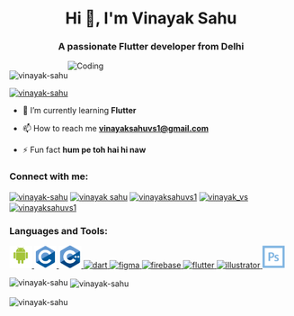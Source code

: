 <h1 align="center">Hi 👋, I'm Vinayak Sahu</h1>
<h3 align="center">A passionate Flutter developer from Delhi</h3>
<img align="right" alt="Coding" width ="400" src="https://cdn.sanity.io/images/ordgikwe/production/a830c5182852e35bcd0dc07b90122f07ecd15f48-700x525.gif?w=700&h=525&auto=format">

<p align="left"> <img src="https://komarev.com/ghpvc/?username=vinayak-sahu&label=Profile%20views&color=0e75b6&style=flat" alt="vinayak-sahu" /> </p>

<p align="left"> <a href="https://github.com/ryo-ma/github-profile-trophy"><img src="https://github-profile-trophy.vercel.app/?username=vinayak-sahu" alt="vinayak-sahu" /></a> </p>

- 🌱 I’m currently learning **Flutter**

- 📫 How to reach me **vinayaksahuvs1@gmail.com**

- ⚡ Fun fact **hum pe toh hai hi naw**

<h3 align="left">Connect with me:</h3>
<p align="left">
<a href="https://linkedin.com/in/vinayak-sahu" target="blank"><img align="center" src="https://raw.githubusercontent.com/rahuldkjain/github-profile-readme-generator/master/src/images/icons/Social/linked-in-alt.svg" alt="vinayak-sahu" height="30" width="40" /></a>
<a href="https://fb.com/vinayak sahu" target="blank"><img align="center" src="https://raw.githubusercontent.com/rahuldkjain/github-profile-readme-generator/master/src/images/icons/Social/facebook.svg" alt="vinayak sahu" height="30" width="40" /></a>
<a href="https://instagram.com/vinayaksahuvs1" target="blank"><img align="center" src="https://raw.githubusercontent.com/rahuldkjain/github-profile-readme-generator/master/src/images/icons/Social/instagram.svg" alt="vinayaksahuvs1" height="30" width="40" /></a>
<a href="https://www.codechef.com/users/vinayak_vs" target="blank"><img align="center" src="https://cdn.jsdelivr.net/npm/simple-icons@3.1.0/icons/codechef.svg" alt="vinayak_vs" height="30" width="40" /></a>
<a href="https://www.leetcode.com/vinayaksahuvs1" target="blank"><img align="center" src="https://raw.githubusercontent.com/rahuldkjain/github-profile-readme-generator/master/src/images/icons/Social/leet-code.svg" alt="vinayaksahuvs1" height="30" width="40" /></a>
</p>

<h3 align="left">Languages and Tools:</h3>
<p align="left"> <a href="https://developer.android.com" target="_blank" rel="noreferrer"> <img src="https://raw.githubusercontent.com/devicons/devicon/master/icons/android/android-original-wordmark.svg" alt="android" width="40" height="40"/> </a> <a href="https://www.cprogramming.com/" target="_blank" rel="noreferrer"> <img src="https://raw.githubusercontent.com/devicons/devicon/master/icons/c/c-original.svg" alt="c" width="40" height="40"/> </a> <a href="https://www.w3schools.com/cpp/" target="_blank" rel="noreferrer"> <img src="https://raw.githubusercontent.com/devicons/devicon/master/icons/cplusplus/cplusplus-original.svg" alt="cplusplus" width="40" height="40"/> </a> <a href="https://dart.dev" target="_blank" rel="noreferrer"> <img src="https://www.vectorlogo.zone/logos/dartlang/dartlang-icon.svg" alt="dart" width="40" height="40"/> </a> <a href="https://www.figma.com/" target="_blank" rel="noreferrer"> <img src="https://www.vectorlogo.zone/logos/figma/figma-icon.svg" alt="figma" width="40" height="40"/> </a> <a href="https://firebase.google.com/" target="_blank" rel="noreferrer"> <img src="https://www.vectorlogo.zone/logos/firebase/firebase-icon.svg" alt="firebase" width="40" height="40"/> </a> <a href="https://flutter.dev" target="_blank" rel="noreferrer"> <img src="https://www.vectorlogo.zone/logos/flutterio/flutterio-icon.svg" alt="flutter" width="40" height="40"/> </a> <a href="https://www.adobe.com/in/products/illustrator.html" target="_blank" rel="noreferrer"> <img src="https://www.vectorlogo.zone/logos/adobe_illustrator/adobe_illustrator-icon.svg" alt="illustrator" width="40" height="40"/> </a> <a href="https://www.photoshop.com/en" target="_blank" rel="noreferrer"> <img src="https://raw.githubusercontent.com/devicons/devicon/master/icons/photoshop/photoshop-line.svg" alt="photoshop" width="40" height="40"/> </a> </p>

<p><img align="left" src="https://github-readme-stats.vercel.app/api/top-langs?username=vinayak-sahu&show_icons=true&locale=en&layout=compact" alt="vinayak-sahu" /></p>

<p>&nbsp;<img align="center" src="https://github-readme-stats.vercel.app/api?username=vinayak-sahu&show_icons=true&locale=en" alt="vinayak-sahu" /></p>

<p><img align="center" src="https://github-readme-streak-stats.herokuapp.com/?user=vinayak-sahu&" alt="vinayak-sahu" /></p>
